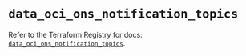 # `data_oci_ons_notification_topics`

Refer to the Terraform Registry for docs: [`data_oci_ons_notification_topics`](https://registry.terraform.io/providers/oracle/oci/7.19.0/docs/data-sources/ons_notification_topics).
